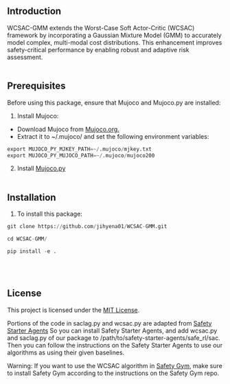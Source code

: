
## Introduction
WCSAC-GMM extends the Worst-Case Soft Actor-Critic (WCSAC) framework by incorporating a Gaussian Mixture Model (GMM) to accurately model complex, multi-modal cost distributions. This enhancement improves safety-critical performance by enabling robust and adaptive risk assessment.<br><br>



## Prerequisites
Before using this package, ensure that Mujoco and Mujoco.py are installed:
1. Install Mujoco:

* Download Mujoco from [Mujoco.org.](https://github.com/google-deepmind/mujoco/releases)
* Extract it to ~/.mujoco/ and set the following environment variables:
  
```python
export MUJOCO_PY_MJKEY_PATH=~/.mujoco/mjkey.txt
export MUJOCO_PY_MUJOCO_PATH=~/.mujoco/mujoco200
```

2. Install [Mujoco.py](https://github.com/openai/mujoco-py)
<br><br>




## Installation

1. To install this package:
```python
git clone https://github.com/jihyena01/WCSAC-GMM.git

cd WCSAC-GMM/

pip install -e .
```

<br><br>

## License
This project is licensed under the [MIT License](LICENSE).

Portions of the code in saclag.py and wcsac.py are adapted from [Safety Starter Agents](https://github.com/openai/safety-starter-agents)
So you can install Safety Starter Agents, and add wcsac.py and saclag.py of our package to /path/to/safety-starter-agents/safe_rl/sac. Then you can follow the instructions on the Safety Starter Agents to use our algorithms as using their given baselines.

Warning: If you want to use the WCSAC algorithm in [Safety Gym](https://github.com/openai/safety-gym), make sure to install Safety Gym according to the instructions on the Safety Gym repo.
